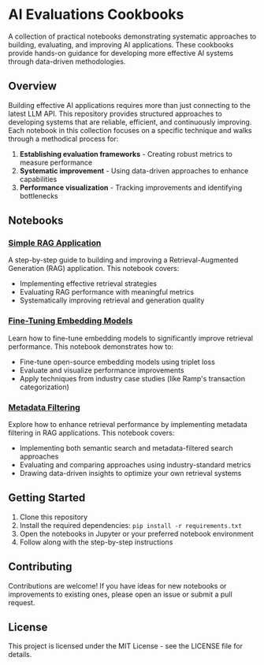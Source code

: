 # AI Evaluations Cookbooks

A collection of practical notebooks demonstrating systematic approaches to building, evaluating, and improving AI applications. These cookbooks provide hands-on guidance for developing more effective AI systems through data-driven methodologies.

## Overview

Building effective AI applications requires more than just connecting to the latest LLM API. This repository provides structured approaches to developing systems that are reliable, efficient, and continuously improving. Each notebook in this collection focuses on a specific technique and walks through a methodical process for:

1. **Establishing evaluation frameworks** - Creating robust metrics to measure performance
2. **Systematic improvement** - Using data-driven approaches to enhance capabilities
3. **Performance visualization** - Tracking improvements and identifying bottlenecks

## Notebooks

### [Simple RAG Application](/notebooks/simple-rag-app.ipynb)
A step-by-step guide to building and improving a Retrieval-Augmented Generation (RAG) application. This notebook covers:
- Implementing effective retrieval strategies
- Evaluating RAG performance with meaningful metrics
- Systematically improving retrieval and generation quality

### [Fine-Tuning Embedding Models](/notebooks/finetune-embedding-models.ipynb)
Learn how to fine-tune embedding models to significantly improve retrieval performance. This notebook demonstrates how to:
- Fine-tune open-source embedding models using triplet loss
- Evaluate and visualize performance improvements
- Apply techniques from industry case studies (like Ramp's transaction categorization)

### [Metadata Filtering](/notebooks/metadata-filtering.ipynb)
Explore how to enhance retrieval performance by implementing metadata filtering in RAG applications. This notebook covers:
- Implementing both semantic search and metadata-filtered search approaches
- Evaluating and comparing approaches using industry-standard metrics
- Drawing data-driven insights to optimize your own retrieval systems

## Getting Started

1. Clone this repository
2. Install the required dependencies: `pip install -r requirements.txt`
3. Open the notebooks in Jupyter or your preferred notebook environment
4. Follow along with the step-by-step instructions

## Contributing

Contributions are welcome! If you have ideas for new notebooks or improvements to existing ones, please open an issue or submit a pull request.

## License

This project is licensed under the MIT License - see the LICENSE file for details.